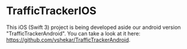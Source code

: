 # TrafficTrackerIOS
This iOS (Swift 3) project is being developed aside our android version "TrafficTrackerAndroid".
You can take a look at it here: https://github.com/vshekar/TrafficTrackerAndroid.
